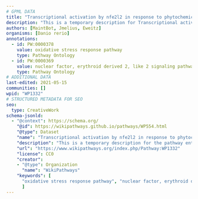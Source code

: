```yaml
---
# GPML DATA
title: "Transcriptional activation by nfe2l2 in response to phytochemicals"
description: "This is a temporary description for Transcriptional activation by nfe2l2 in response to phytochemicals"
authors: [MaintBot, Jmelius, Eweitz]
organisms: [Danio rerio]
annotations:
  - id: PW:0000378
    value: oxidative stress response pathway
    type: Pathway Ontology
  - id: PW:0000369
    value: nuclear factor, erythroid derived 2, like 2 signaling pathway
    type: Pathway Ontology
# ADDITIONAL DATA
last-edited: 2021-05-15
communities: []
wpid: "WP1332"
# STRUCTURED METADATA FOR SEO
seo:
  type: CreativeWork
schema-jsonld:
  - "@context": https://schema.org/
    "@id": https://wikipathways.github.io/pathways/WP554.html
    "@type": Dataset
    "name": "Transcriptional activation by nfe2l2 in response to phytochemicals"
    "description": "This is a temporary description for the pathway entitled: Transcriptional activation by nfe2l2 in response to phytochemicals"
    "url": "https://www.wikipathways.org/index.php/Pathway:WP1332"
    "license": CC0
    "creator":
    - "@type": Organization
      "name": "WikiPathways"
    "keywords": [
      "oxidative stress response pathway", "nuclear factor, erythroid derived 2, like 2 signaling pathway",
      ]
---
```


